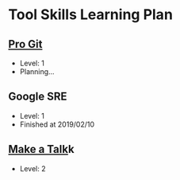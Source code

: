 # Tool Skills Learning Plan

## [Pro Git](../log/git.md)

- Level: 1
- Planning...

## Google SRE

- Level: 1
- Finished at 2019/02/10

## [Make a Talk](../log/talk.md)k

- Level: 2
